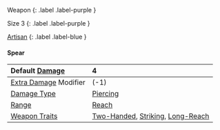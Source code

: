 Weapon
{: .label .label-purple }

Size 3
{: .label .label-purple }

[Artisan](Game/Designing-Weapons#Artisan)
{: .label .label-blue }

#### Spear

| Default [Damage](Core/Weapons#Damage)                     | 4                                                                                                                           |
| :-------------------------------------------------------- | :-------------------------------------------------------------------------------------------------------------------------- |
| [Extra Damage](Game/Core/Attacks#Extra%20Damage) Modifier | (-1)                                                                                                                        |
| [Damage Type](Core/Weapons#Damage%20Type)                 | [Piercing](Game/Core/Injury#Piercing)                                                                                       |
| [Range](Core/Weapons#Range)                               | [Reach](Core/Movement#Reach)                                                                                                |
| [Weapon Traits](Core/Weapon-Traits)                       | [Two-Handed](Game/Core/Blocks/Two-Handed), [Striking](Game/Core/Blocks/Striking), [Long-Reach](Game/Core/Blocks/Long-Reach) |

